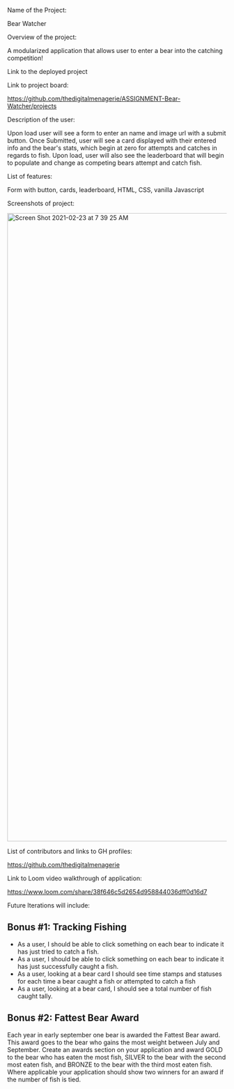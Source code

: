 Name of the Project: 

Bear Watcher

Overview of the project: 

A modularized application that allows user to enter a bear into the catching competition!

Link to the deployed project


Link to project board: 

https://github.com/thedigitalmenagerie/ASSIGNMENT-Bear-Watcher/projects

Description of the user: 

Upon load user will see a form to enter an name and image url with a submit button. Once Submitted, user will see a card displayed with their entered info and the bear's stats, which begin at zero for attempts and catches in regards to fish. Upon load, user will also see the leaderboard that will begin to populate and change as competing bears attempt and catch fish. 

List of features: 

Form with button, cards, leaderboard, HTML, CSS, vanilla Javascript

Screenshots of project: 

<img width="1440" alt="Screen Shot 2021-02-23 at 7 39 25 AM" src="https://user-images.githubusercontent.com/76716670/108852662-823faa80-75ab-11eb-9aba-902b7cda6c7d.png">

List of contributors and links to GH profiles: 

https://github.com/thedigitalmenagerie

Link to Loom video walkthrough of application: 

https://www.loom.com/share/38f646c5d2654d958844036dff0d16d7


Future Iterations will include: 

## Bonus #1: Tracking Fishing
* As a user, I should be able to click something on each bear to indicate it has just tried to catch a fish.
* As a user, I should be able to click something on each bear to indicate it has just successfully caught a fish.
* As a user, looking at a bear card I should see time stamps and statuses for each time a bear caught a fish or attempted to catch a fish
* As a user, looking at a bear card, I should see a total number of fish caught tally.

## Bonus #2: Fattest Bear Award
Each year in early september one bear is awarded the Fattest Bear award.  This award goes to the bear who gains the most weight between July and September.  Create an awards section on your application and award GOLD to the bear who has eaten the most fish, SILVER to the bear with the second most eaten fish, and BRONZE to the bear with the third most eaten fish.  Where applicable your application should show two winners for an award if the number of fish is tied.
